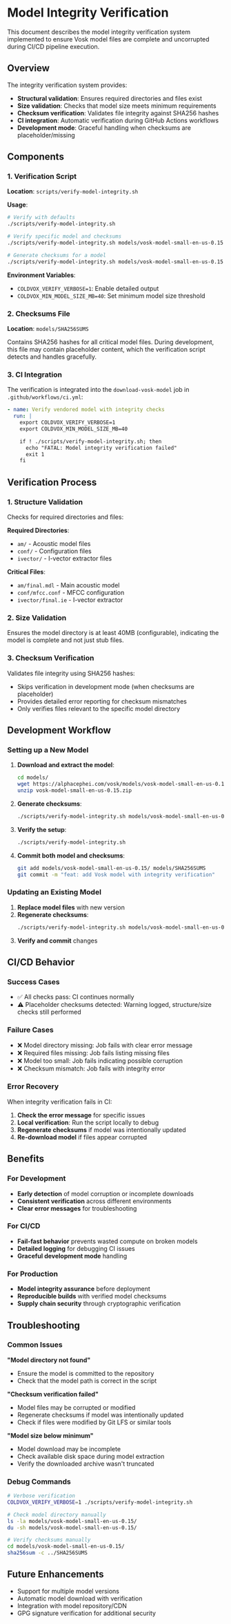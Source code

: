 # Model Integrity Verification

This document describes the model integrity verification system implemented to ensure Vosk model files are complete and uncorrupted during CI/CD pipeline execution.

## Overview

The integrity verification system provides:

- **Structural validation**: Ensures required directories and files exist
- **Size validation**: Checks that model size meets minimum requirements
- **Checksum verification**: Validates file integrity against SHA256 hashes
- **CI integration**: Automatic verification during GitHub Actions workflows
- **Development mode**: Graceful handling when checksums are placeholder/missing

## Components

### 1. Verification Script

**Location**: `scripts/verify-model-integrity.sh`

**Usage**:
```bash
# Verify with defaults
./scripts/verify-model-integrity.sh

# Verify specific model and checksums
./scripts/verify-model-integrity.sh models/vosk-model-small-en-us-0.15 models/SHA256SUMS verify

# Generate checksums for a model
./scripts/verify-model-integrity.sh models/vosk-model-small-en-us-0.15 models/SHA256SUMS generate
```

**Environment Variables**:
- `COLDVOX_VERIFY_VERBOSE=1`: Enable detailed output
- `COLDVOX_MIN_MODEL_SIZE_MB=40`: Set minimum model size threshold

### 2. Checksums File

**Location**: `models/SHA256SUMS`

Contains SHA256 hashes for all critical model files. During development, this file may contain placeholder content, which the verification script detects and handles gracefully.

### 3. CI Integration

The verification is integrated into the `download-vosk-model` job in `.github/workflows/ci.yml`:

```yaml
- name: Verify vendored model with integrity checks
  run: |
    export COLDVOX_VERIFY_VERBOSE=1
    export COLDVOX_MIN_MODEL_SIZE_MB=40

    if ! ./scripts/verify-model-integrity.sh; then
      echo "FATAL: Model integrity verification failed"
      exit 1
    fi
```

## Verification Process

### 1. Structure Validation

Checks for required directories and files:

**Required Directories**:
- `am/` - Acoustic model files
- `conf/` - Configuration files
- `ivector/` - I-vector extractor files

**Critical Files**:
- `am/final.mdl` - Main acoustic model
- `conf/mfcc.conf` - MFCC configuration
- `ivector/final.ie` - I-vector extractor

### 2. Size Validation

Ensures the model directory is at least 40MB (configurable), indicating the model is complete and not just stub files.

### 3. Checksum Verification

Validates file integrity using SHA256 hashes:

- Skips verification in development mode (when checksums are placeholder)
- Provides detailed error reporting for checksum mismatches
- Only verifies files relevant to the specific model directory

## Development Workflow

### Setting up a New Model

1. **Download and extract the model**:
   ```bash
   cd models/
   wget https://alphacephei.com/vosk/models/vosk-model-small-en-us-0.15.zip
   unzip vosk-model-small-en-us-0.15.zip
   ```

2. **Generate checksums**:
   ```bash
   ./scripts/verify-model-integrity.sh models/vosk-model-small-en-us-0.15 models/SHA256SUMS generate
   ```

3. **Verify the setup**:
   ```bash
   ./scripts/verify-model-integrity.sh
   ```

4. **Commit both model and checksums**:
   ```bash
   git add models/vosk-model-small-en-us-0.15/ models/SHA256SUMS
   git commit -m "feat: add Vosk model with integrity verification"
   ```

### Updating an Existing Model

1. **Replace model files** with new version
2. **Regenerate checksums**:
   ```bash
   ./scripts/verify-model-integrity.sh models/vosk-model-small-en-us-0.15 models/SHA256SUMS generate
   ```
3. **Verify and commit** changes

## CI/CD Behavior

### Success Cases
- ✅ All checks pass: CI continues normally
- ⚠️ Placeholder checksums detected: Warning logged, structure/size checks still performed

### Failure Cases
- ❌ Model directory missing: Job fails with clear error message
- ❌ Required files missing: Job fails listing missing files
- ❌ Model too small: Job fails indicating possible corruption
- ❌ Checksum mismatch: Job fails with integrity error

### Error Recovery

When integrity verification fails in CI:

1. **Check the error message** for specific issues
2. **Local verification**: Run the script locally to debug
3. **Regenerate checksums** if model was intentionally updated
4. **Re-download model** if files appear corrupted

## Benefits

### For Development
- **Early detection** of model corruption or incomplete downloads
- **Consistent verification** across different environments
- **Clear error messages** for troubleshooting

### For CI/CD
- **Fail-fast behavior** prevents wasted compute on broken models
- **Detailed logging** for debugging CI issues
- **Graceful development mode** handling

### For Production
- **Model integrity assurance** before deployment
- **Reproducible builds** with verified model checksums
- **Supply chain security** through cryptographic verification

## Troubleshooting

### Common Issues

**"Model directory not found"**
- Ensure the model is committed to the repository
- Check that the model path is correct in the script

**"Checksum verification failed"**
- Model files may be corrupted or modified
- Regenerate checksums if model was intentionally updated
- Check if files were modified by Git LFS or similar tools

**"Model size below minimum"**
- Model download may be incomplete
- Check available disk space during model extraction
- Verify the downloaded archive wasn't truncated

### Debug Commands

```bash
# Verbose verification
COLDVOX_VERIFY_VERBOSE=1 ./scripts/verify-model-integrity.sh

# Check model directory manually
ls -la models/vosk-model-small-en-us-0.15/
du -sh models/vosk-model-small-en-us-0.15/

# Verify checksums manually
cd models/vosk-model-small-en-us-0.15/
sha256sum -c ../SHA256SUMS
```

## Future Enhancements

- Support for multiple model versions
- Automatic model download with verification
- Integration with model repository/CDN
- GPG signature verification for additional security
